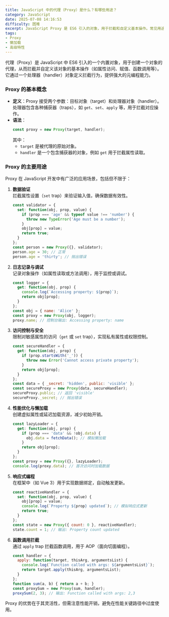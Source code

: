 ```yaml
---
title: JavaScript 中的代理（Proxy）是什么？有哪些用途？
category: JavaScript
date: 2025-07-08 14:16:53
difficulty: 困难
excerpt: JavaScript Proxy 是 ES6 引入的对象，用于拦截和自定义基本操作。常见用途包括数据验证、日志记录、访问控制等。
tags:
- Proxy
- 懒加载
- 高级特性
---
```

代理（Proxy）是 JavaScript 中 ES6 引入的一个内置对象，用于创建一个对象的代理，从而拦截并自定义该对象的基本操作（如属性访问、赋值、函数调用等）。它通过一个处理器（handler）对象定义拦截行为，提供强大的元编程能力。

### Proxy 的基本概念

- **定义**：Proxy 接受两个参数：目标对象（target）和处理器对象（handler）。处理器包含各种捕获器（traps），如 `get`、`set`、`apply` 等，用于拦截对应操作。
- **语法**：
  ```javascript
  const proxy = new Proxy(target, handler);
  ```
  其中：
  - `target` 是被代理的原始对象。
  - `handler` 是一个包含捕获器的对象，例如 `get` 用于拦截属性读取。

### Proxy 的主要用途

Proxy 在 JavaScript 开发中有广泛的应用场景，包括但不限于：

1. **数据验证**  
   拦截属性设置（`set` trap）来验证输入值，确保数据有效性。
   ```javascript
   const validator = {
     set: function(obj, prop, value) {
       if (prop === 'age' && typeof value !== 'number') {
         throw new TypeError('Age must be a number');
       }
       obj[prop] = value;
       return true;
     }
   };
   const person = new Proxy({}, validator);
   person.age = 30; // 正常
   person.age = 'thirty'; // 抛出错误
   ```

2. **日志记录与调试**  
   记录对象操作（如属性读取或方法调用），用于监控或调试。
   ```javascript
   const logger = {
     get: function(obj, prop) {
       console.log(`Accessing property: ${prop}`);
       return obj[prop];
     }
   };
   const obj = { name: 'Alice' };
   const proxy = new Proxy(obj, logger);
   proxy.name; // 控制台输出: Accessing property: name
   ```

3. **访问控制与安全**  
   限制对敏感属性的访问（`get` 或 `set` trap），实现私有属性或权限控制。
   ```javascript
   const secureHandler = {
     get: function(obj, prop) {
       if (prop.startsWith('_')) {
         throw new Error('Cannot access private property');
       }
       return obj[prop];
     }
   };
   const data = { _secret: 'hidden', public: 'visible' };
   const secureProxy = new Proxy(data, secureHandler);
   secureProxy.public; // 返回 'visible'
   secureProxy._secret; // 抛出错误
   ```

4. **性能优化与懒加载**  
   创建虚拟属性或延迟加载资源，减少初始开销。
   ```javascript
   const lazyLoader = {
     get: function(obj, prop) {
       if (prop === 'data' && !obj.data) {
         obj.data = fetchData(); // 模拟懒加载
       }
       return obj[prop];
     }
   };
   const proxy = new Proxy({}, lazyLoader);
   console.log(proxy.data); // 首次访问时加载数据
   ```

5. **响应式编程**  
   在框架中（如 Vue 3）用于实现数据绑定，自动触发更新。
   ```javascript
   const reactiveHandler = {
     set: function(obj, prop, value) {
       obj[prop] = value;
       console.log(`Property ${prop} updated`); // 模拟响应式更新
       return true;
     }
   };
   const state = new Proxy({ count: 0 }, reactiveHandler);
   state.count = 1; // 输出: Property count updated
   ```

6. **函数调用拦截**  
   通过 `apply` trap 拦截函数调用，用于 AOP（面向切面编程）。
   ```javascript
   const handler = {
     apply: function(target, thisArg, argumentsList) {
       console.log(`Function called with args: ${argumentsList}`);
       return target.apply(thisArg, argumentsList);
     }
   };
   function sum(a, b) { return a + b; }
   const proxySum = new Proxy(sum, handler);
   proxySum(2, 3); // 输出: Function called with args: 2,3
   ```

Proxy 的优势在于其灵活性，但需注意性能开销，避免在性能关键路径中过度使用。
